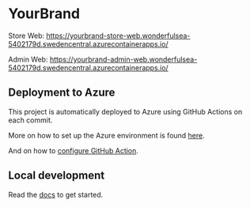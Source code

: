 # YourBrand

Store Web: https://yourbrand-store-web.wonderfulsea-5402179d.swedencentral.azurecontainerapps.io/

Admin Web: https://yourbrand-admin-web.wonderfulsea-5402179d.swedencentral.azurecontainerapps.io/

## Deployment to Azure

This project is automatically deployed to Azure using GitHub Actions on each commit.

More on how to set up the Azure environment is found [here](docs/azure/set-up-environment.md).

And on how to [configure GitHub Action](docs/github/actions.md).


## Local development

Read the [docs](docs/local-development.md) to get started.